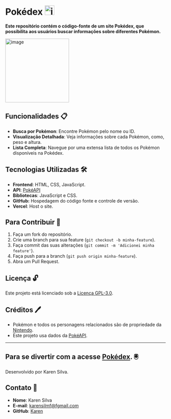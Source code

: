 <h1> Pokédex <img src="https://github.com/user-attachments/assets/de4e479a-1661-4a25-b4ae-6c6cc2fba088" alt="image" width="30" height="30">   </h1> 

**Este repositório contém o código-fonte de um site Pokédex, que possibilita aos usuários buscar informações sobre diferentes Pokémon.**

 <img src="https://karenpokedex.vercel.app/images/pokedex.png" alt="image" width="200" height="200">


## Funcionalidades 📋 

- **Busca por Pokémon**: Encontre Pokémon pelo nome ou ID.
- **Visualização Detalhada**: Veja informações sobre cada Pokémon, como, peso e altura.
- **Lista Completa**: Navegue por uma extensa lista de todos os Pokémon disponíveis na Pokédex.
  
## Tecnologias Utilizadas 🛠

- **Frontend**: HTML, CSS, JavaScript.
- **API**: [PokéAPI](https://pokeapi.co/)
- **Bibliotecas**: JavaScript e CSS.
- **GitHub:** Hospedagem do código fonte e controle de versão.
- **Vercel**: Host o site.

## Para Contribuir 🤝

1. Faça um fork do repositório.
2. Crie uma branch para sua feature (`git checkout -b minha-feature`).
3. Faça commit das suas alterações (`git commit -m 'Adicionei minha feature'`).
4. Faça push para a branch (`git push origin minha-feature`).
5. Abra um Pull Request.

## Licença 🔓

Este projeto está licenciado sob a [Licença GPL-3.0](LICENSE).

## Créditos 🖊️

- Pokémon e todos os personagens relacionados são de propriedade da [Nintendo](https://www.nintendo.com/).
- Este projeto usa dados da [PokéAPI](https://pokeapi.co/).

---


## Para se divertir com a acesse [Pokédex](karenpokedex.vercel.app). 🖲️

Desenvolvido por Karen Silva.

## Contato 📧

- **Nome**: Karen Silva
- **E-mail**: karensilmf@fgmail.com
- **GitHub**: [Karen](https://github.com/KarenSilva21)

